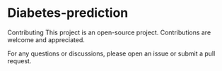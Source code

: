 # Diabetes-prediction
Contributing
This project is an open-source project. Contributions are welcome and 
appreciated.

For any questions or discussions, please open an issue or submit a pull 
request.
